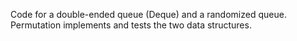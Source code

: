 Code for a double-ended queue (Deque) and a randomized queue.
Permutation implements and tests the two data structures.
